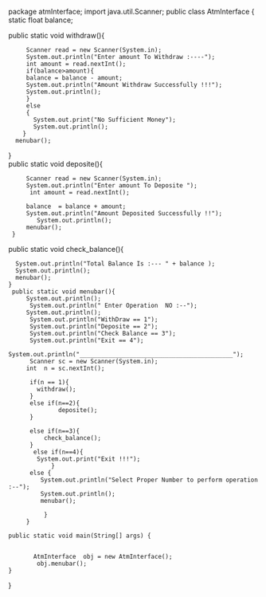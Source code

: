 package atmInterface;
import java.util.Scanner;
public class AtmInterface  {
     static float balance;
    
  public  static  void  withdraw(){
         
         Scanner read = new Scanner(System.in);
         System.out.println("Enter amount To Withdraw :----");
         int amount = read.nextInt();
         if(balance>amount){
         balance = balance - amount;
         System.out.println("Amount Withdraw Successfully !!!");
         System.out.println();
         }
         else
         {
           System.out.print("No Sufficient Money");
           System.out.println();
        }
      menubar();
  }    
    public  static  void deposite(){
        
         Scanner read = new Scanner(System.in);
         System.out.println("Enter amount To Deposite ");
          int amount = read.nextInt();
          
         balance  = balance + amount;
         System.out.println("Amount Deposited Successfully !!");
            System.out.println();
         menubar();
     }
  public  static void check_balance(){
      
      System.out.println("Total Balance Is :--- " + balance );
      System.out.println();
      menubar();
    }
     public static void menubar(){
         System.out.println();
          System.out.println(" Enter Operation  NO :--");
         System.out.println();
          System.out.println("WithDraw == 1");
          System.out.println("Deposite == 2");
          System.out.println("Check Balance == 3");
          System.out.println("Exit == 4");
          System.out.println("___________________________________________");
          Scanner sc = new Scanner(System.in);
         int  n = sc.nextInt();
        
          if(n == 1){
            withdraw();
          }
          else if(n==2){
                  deposite();
          }
                      
          else if(n==3){
              check_balance();
          }  
           else if(n==4){
            System.out.print("Exit !!!");
                }
          else {
             System.out.println("Select Proper Number to perform operation :--");
             System.out.println();
             menubar();
             
              }         
         }     
      
    public static void main(String[] args) {
        
              
           AtmInterface  obj = new AtmInterface();
            obj.menubar(); 
    } 
}
    
